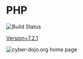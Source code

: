 # PHP

![Build Status](https://travis-ci.org/cyber-dojo-languages/php.svg?branch=master)

[Version=7.2.1](https://github.com/cyber-dojo-languages/php/blob/master/check_version.sh)

![cyber-dojo.org home page](https://github.com/cyber-dojo/cyber-dojo/blob/master/shared/home_page_snaphot.png)
